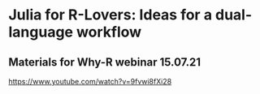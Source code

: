 # Julia for R-Lovers: Ideas for a dual-language workflow

## Materials for Why-R webinar 15.07.21
https://www.youtube.com/watch?v=9fvwi8fXi28
